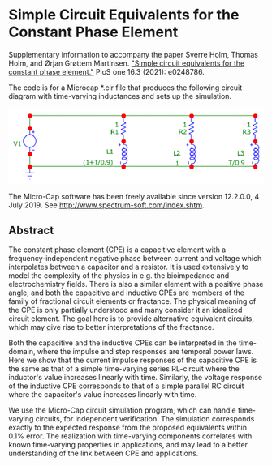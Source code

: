 # Simple Circuit Equivalents for the Constant Phase Element

Supplementary information to accompany the paper Sverre Holm, Thomas Holm, and Ørjan Grøttem Martinsen. 
["Simple circuit equivalents for the constant phase element."](https://doi.org/10.1371/journal.pone.0248786) 
PloS one 16.3 (2021): e0248786. 

The code is for a Microcap *.cir file that produces
the following circuit diagram with time-varying inductances and sets up the simulation.

![Image](Microcap-Schematics-zoom.png)

The Micro-Cap software has been freely available since version 12.2.0.0, 4
July 2019. See http://www.spectrum-soft.com/index.shtm.

## Abstract

The constant phase element (CPE) is a capacitive element with a
frequency-independent negative phase between current and voltage which interpolates
between a capacitor and a resistor. It is used extensively to model the complexity of the
physics in e.g. the bioimpedance and electrochemistry fields. There is also a similar
element with a positive phase angle, and both the capacitive and inductive CPEs are
members of the family of fractional circuit elements or fractance. The physical meaning
of the CPE is only partially understood and many consider it an idealized circuit
element. The goal here is to provide alternative equivalent circuits, which may give rise
to better interpretations of the fractance.

Both the capacitive and the inductive CPEs can be interpreted in the time-domain,
where the impulse and step responses are temporal power laws. Here we show that the
current impulse responses of the capacitive CPE is the same as that of a simple
time-varying series RL-circuit where the inductor's value increases linearly with time.
Similarly, the voltage response of the inductive CPE corresponds to that of a simple
parallel RC circuit where the capacitor's value increases linearly with time. 

We use the
Micro-Cap circuit simulation program, which can handle time-varying circuits, for
independent verification. The simulation corresponds exactly to the expected response
from the proposed equivalents within 0.1% error. The realization with time-varying
components correlates with known time-varying properties in applications, and may
lead to a better understanding of the link between CPE and applications.
